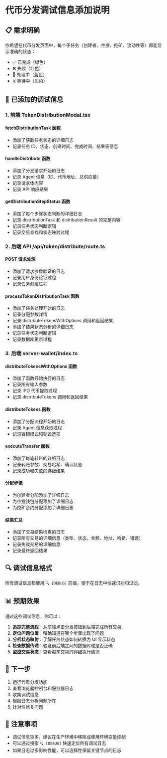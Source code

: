 # 代币分发调试信息添加说明

## 📋 需求明确

你希望在代币分发页面中，每个子任务（创建者、空投、挖矿、流动性等）都能显示准确的状态：
- ✅ 已完成（绿色）
- ❌ 失败（红色）  
- 🔄 处理中（蓝色）
- ⏳ 等待中（灰色）

## 🔧 已添加的调试信息

### 1. 前端 TokenDistributionModal.tsx

#### fetchDistributionTask 函数
- 添加了获取任务状态的详细日志
- 记录任务 ID、状态、创建时间、完成时间、结果等信息

#### handleDistribute 函数  
- 添加了分发请求开始的日志
- 记录 Agent 信息（ID、代币地址、总供应量）
- 记录请求体内容
- 记录 API 响应结果

#### getDistributionStepStatus 函数
- 添加了每个步骤状态判断的详细日志
- 记录 distributionTask 和 distributionResult 的完整内容
- 记录任务状态判断逻辑
- 记录交易查找和状态映射过程

### 2. 后端 API /api/token/distribute/route.ts

#### POST 请求处理
- 添加了请求参数验证的日志
- 记录用户身份验证过程
- 记录任务创建过程

#### processTokenDistributionTask 函数
- 添加了任务处理开始的日志
- 记录分配参数详情
- 记录 distributeTokensWithOptions 调用和返回结果
- 添加了结果状态分析的详细日志
- 记录任务状态判断逻辑
- 记录数据库更新过程

### 3. 后端 server-wallet/index.ts

#### distributeTokensWithOptions 函数
- 添加了函数开始执行的日志
- 记录所有输入参数
- 记录 IPO 代币提取过程
- 记录 distributeTokens 调用和返回结果

#### distributeTokens 函数
- 添加了分配流程开始的日志
- 记录 Agent 信息获取过程
- 记录容错模式和销毁选项

#### executeTransfer 函数
- 添加了每笔转账的详细日志
- 记录转账参数、交易哈希、确认状态
- 记录成功和失败的详细结果

#### 分配步骤
- 为创建者分配添加了详细日志
- 为空投钱包分配添加了详细日志
- 为挖矿合约分配添加了详细日志

#### 结果汇总
- 添加了交易结果检查的日志
- 记录所有交易的详细信息（类型、状态、金额、地址、哈希、错误）
- 记录失败交易的详细信息
- 记录最终返回结果

## 🔍 调试信息格式

所有调试信息都使用 `🔍 [DEBUG]` 前缀，便于在日志中快速识别和过滤。

## 📊 预期效果

通过这些调试信息，你可以：

1. **追踪完整流程**：从前端点击分发按钮到后端完成所有交易
2. **定位问题位置**：精确知道在哪个步骤出现了问题
3. **分析状态映射**：了解任务状态如何转换为 UI 显示状态
4. **检查数据传递**：验证前后端之间的数据传递是否正确
5. **监控交易状态**：查看每笔交易的详细执行情况

## 🚀 下一步

1. 运行代币分发功能
2. 查看浏览器控制台和服务器日志
3. 收集调试信息
4. 根据日志分析问题所在
5. 针对性修复问题

## 📝 注意事项

- 调试信息较多，建议在生产环境中移除或使用环境变量控制
- 可以通过搜索 `🔍 [DEBUG]` 快速定位所有调试日志
- 如果日志过多影响性能，可以选择性保留关键节点的日志
